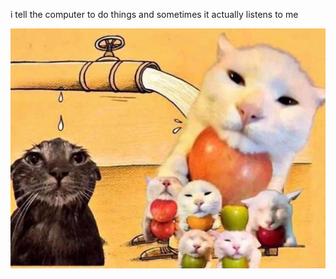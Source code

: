 i tell the computer to do things and sometimes it actually listens to me
<!--START_SECTION:update_image-->
<img src=https://raw.githubusercontent.com/sneakykestrel/sneakykestrel/main/.github/images/sogged.png height="" width="" align=left alt=kitty />
<!--END_SECTION:update_image-->

